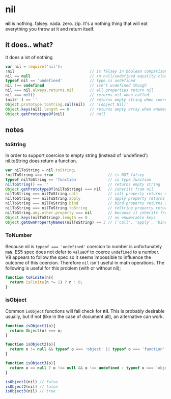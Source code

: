 # nil
__nil__ is nothing. falsey. nada. zero. zip. It's a nothing thing that will eat everything you throw at it and return itself.

## it does.. what?
It does a lot of nothing

```javascript
var nil = require('nil');
!nil                                 // is falsey in boolean comparisons
nil == null                          // in null/undefined equality class
typeof nil == 'undefined'            // type is undefined
nil !== undefined                    // isn't undefined though
nil === nil.always.returns.nil       // all properties return nil
nil === nil()                        // returns nil when called
(nil+'') == ''                       // returns empty string when coerced to string
Object.prototype.toString.call(nil)  // '[object Nil]'
Object.keys(nil).length == 0         // returns empty array when enumerated
Object.getPrototypeOf(nil)           // null
```

## notes

### toString
In order to support coercion to empty string (instead of 'undefined') nil.toString does return a function.

```javascript
var nilToString = nil.toString;
!nilToString === true                        // is NOT falsey
typeof nilToString == 'function'             // is type function
nilToString() == ''                          // returns empty string
Object.getPrototypeOf(nilToString) === nil   // inherits from nil
nilToString === nilToString.call             // call property returns self
nilToString === nilToString.apply            // apply property returns self
nilToString === nilToString.bind             // bind property returns self
nilToString === nilToString.toString         // toString property returns self
nilToString.any.other.property === nil       // because it inherits from nil
Object.keys(nilToString).length == 0         // no enumerable keys
Object.getOwnPropertyNames(nilToString) == 3 // ['call', 'apply', 'bind']
```

### ToNumber
Because nil is `typeof === 'undefined'` coercion to number is unfortunately `NaN`. ES5 spec does not defer to `valueOf` to coerce `undefined` to a number. V8 appears to follow the spec so it seems impossible to influence the outcome of this coercion. Therefore `nil` isn't useful in math operations. The following is useful for this problem (with or without nil);

```javascript
function toFinite(n){
  return isFinite(n *= 1) ? n : 0;
}
```

### isObject
Common `isObject` functions will fail check for __nil__. This is probably desirable usually, but if not (like in the case of document.all), an alternative can work.

```javascript
function isObject1(o){
  return Object(o) === o;
}

function isObject2(o){
  return o != null && typeof o === 'object' || typeof o === 'function';
}

function isObject3(o){
  return o == null ? o !== null && o !== undefined : typeof o === 'object' || typeof o === 'function';
}

isObject1(nil) // false
isObject2(nil) // false
isObject3(nil) // true
```
